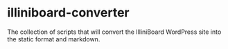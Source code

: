 # illiniboard-converter
The collection of scripts that will convert the IlliniBoard WordPress site into the static format and markdown.
